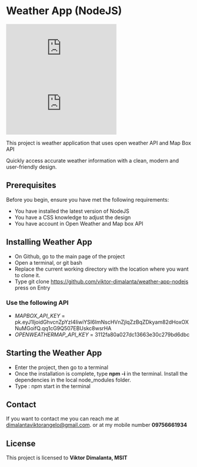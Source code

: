 # Weather App (NodeJS)

<!--- These are examples. See https://shields.io for others or to customize this set of shields. You might want to include dependencies, project status and licence info here --->
![GitHub repo size](https://img.shields.io/github/repo-size/scottydocs/README-template.md)
![GitHub contributors](https://img.shields.io/github/contributors/scottydocs/README-template.md)

This project is weather application that uses open weather API and Map Box API

Quickly access accurate weather information with a clean, modern and user-friendly design.

## Prerequisites

Before you begin, ensure you have met the following requirements:
<!--- These are just example requirements. Add, duplicate or remove as required --->
* You have installed the latest version of NodeJS
* You have a CSS knowledge to adjust the design
* You have account in Open Weather and Map box API

## Installing Weather App

* On Github, go to the main page of the project
* Open a terminal, or git bash
* Replace the current working directory with the location where you want to clone it.
* Type git clone https://github.com/viktor-dimalanta/weather-app-nodejs press on Entry

### Use the following API

* _MAPBOX_API_KEY_ = pk.eyJ1IjoidGhvcnZpYzI4IiwiYSI6ImNscHVnZjlqZzBqZDkyam82dHoxOXNuMGoifQ.qq1cG9Q507EBUskc8wsrHA
* _OPENWEATHERMAP_API_KEY_ = 3112fa80a027dc13663e30c279bd6dbc

## Starting the Weather App

* Enter the project, then go to a terminal
* Once the installation is complete, type **npm -i** in the terminal. Install the dependencies in the local node_modules folder.
* Type : npm start in the terminal

## Contact

If you want to contact me you can reach me at <dimalantaviktorangelo@gmail.com>. or at my mobile number **09756661934**

## License
<!--- If you're not sure which open license to use see https://choosealicense.com/--->

This project is licensed to **Viktor Dimalanta, MSIT**
